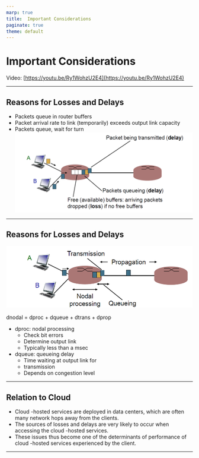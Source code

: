 ```yaml
---
marp: true
title:  Important Considerations
paginate: true
theme: default
---
```


# Important Considerations

Video: [https://youtu.be/Ry1WohzU2E4](https://youtu.be/Ry1WohzU2E4)

---
## Reasons for Losses and Delays
- Packets queue in router buffers
- Packet arrival rate to link (temporarily) exceeds output link capacity
- Packets queue, wait for turn
    ![Delay.png](Delay.png)

---
## Reasons for Losses and Delays

![Packet Delay.png](Packet%20Delay.png)


dnodal = dproc + dqueue + dtrans + dprop


- dproc: nodal processing
    - Check bit errors
    - Determine output link
    - Typically less than a msec 
- dqueue: queueing delay
    - Time waiting at output link for
    - transmission
    - Depends on congestion level

---

## Relation to Cloud

- Cloud -hosted services are deployed in data centers, which are often many network hops away from the clients.
- The sources of losses and delays are very likely to occur when accessing the cloud -hosted services.
- These issues thus become one of the determinants of performance of cloud -hosted services experienced by the client.

---